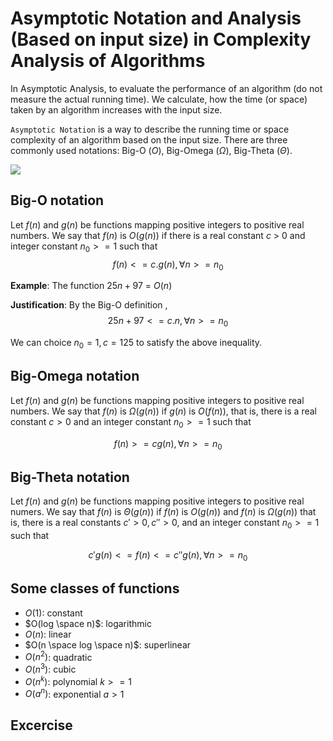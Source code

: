 # Asymptotic Notation and Analysis (Based on input size) in Complexity Analysis of Algorithms

In Asymptotic Analysis, to evaluate the performance of an algorithm (do not measure the actual running time). We calculate, how the time (or space) taken by an algorithm increases  with the input size.

`Asymptotic Notation` is a way to describe the running time or space complexity of an algorithm based on the input size. There are three commonly used notations: Big-O ($O$), Big-Omega ($\Omega$), Big-Theta ($\Theta$).

<p>
    <image src="/images/Algorithmic-complexity-BigO-Asymptotic-Analysis/asymptotic.png">
</p>

## Big-O notation

Let $f(n)$ and $g(n)$ be functions mapping positive integers to positive real numbers. We say that $f(n)$ is $O(g(n))$ if there is a real constant $c$ > 0 and integer constant $n_0 >= 1$ such that 
$$f(n) <= c. g(n), \forall n >= n_0$$

**Example**:  The function $25n + 97$ = $O(n)$

**Justification**: By the Big-O definition ,
$$25n + 97 <= c.n, \forall n>=n_0$$

We can choice $n_0=1, c=125$ to satisfy the above inequality.

## Big-Omega notation

Let $f(n)$ and $g(n)$ be functions mapping positive integers to positive real numbers. We say that $f(n)$ is $\Omega(g(n))$ if $g(n)$ is $O(f(n))$, that is, there is a real constant $c > 0$ and an integer constant $n_0>=1$ such that

$$f(n) >= cg(n), \forall n>=n_0$$


## Big-Theta notation

Let $f(n)$ and $g(n)$ be functions mapping positive integers to positive real numers. We say that $f(n)$ is $\Theta(g(n))$ if $f(n)$ is $O(g(n))$ and $f(n)$ is $\Omega(g(n))$ that is, there is a real constants $c'>0, c'' > 0$, and an integer constant $n_0>=1$ such that

$$c'g(n) <= f(n) <= c''g(n), \forall n>=n_0$$

## Some classes of functions
+ $O(1)$: constant
+ $O(log \space n)$: logarithmic
+ $O(n)$: linear
+ $O(n \space log \space n)$: superlinear
+ $O(n^2)$: quadratic
+ $O(n^3)$: cubic
+ $O(n^k)$: polynomial $k>=1$
+ $O(a^n)$: exponential $a >1$

## Excercise